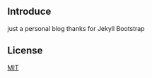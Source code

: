 ## Introduce
just a personal blog
thanks for Jekyll Bootstrap

## License

[MIT](http://opensource.org/licenses/MIT)
